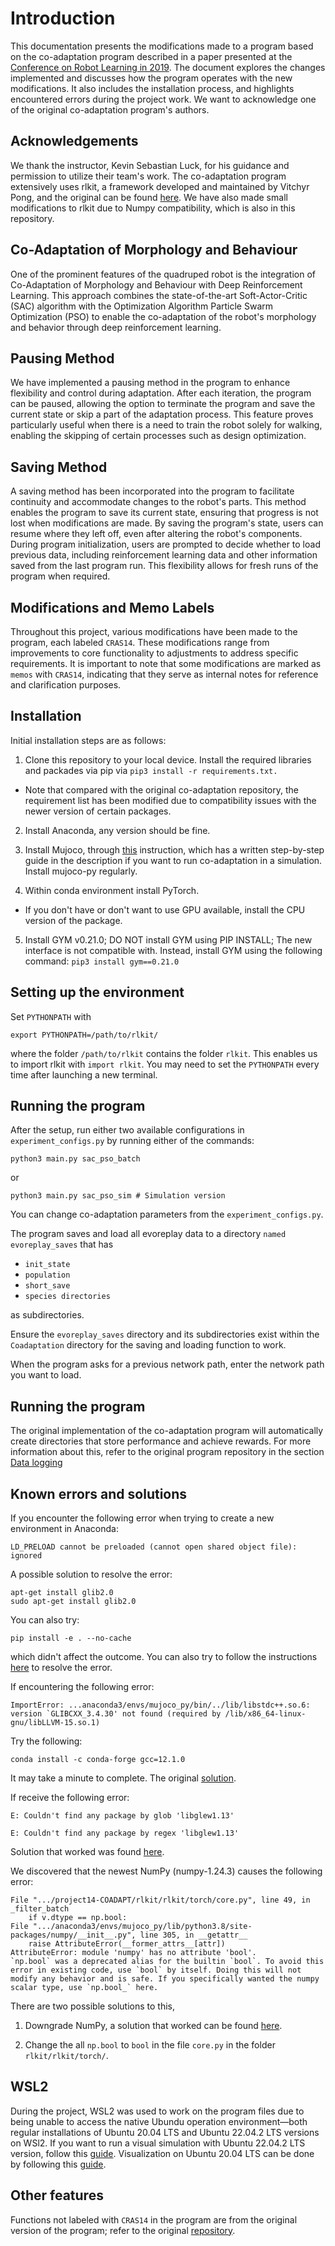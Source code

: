 # Introduction

This documentation presents the modifications made to a program based on the co-adaptation program described in a paper presented at the [Conference on Robot Learning in 2019](https://sites.google.com/view/drl-coadaptation/home). The document explores the changes implemented and discusses how the program operates with the new modifications. It also includes the installation process, and highlights encountered errors during the project work. We want to acknowledge one of the original co-adaptation program's authors. 

## Acknowledgements
We thank the instructor, Kevin Sebastian Luck, for his guidance and permission to utilize their team's work.
The co-adaptation program extensively uses rlkit, a framework developed and maintained by Vitchyr Pong, and the original can be found [here](https://github.com/rail-berkeley/rlkit). We have also made small modifications to rlkit due to Numpy compatibility, which is also in this repository.

## Co-Adaptation of Morphology and Behaviour
One of the prominent features of the quadruped robot is the integration of Co-Adaptation of Morphology and Behaviour with Deep Reinforcement Learning. This approach combines the state-of-the-art Soft-Actor-Critic (SAC) algorithm with the Optimization Algorithm Particle Swarm Optimization (PSO) to enable the co-adaptation of the robot's morphology and behavior through deep reinforcement learning.

## Pausing Method
We have implemented a pausing method in the program to enhance flexibility and control during adaptation. After each iteration, the program can be paused, allowing the option to terminate the program and save the current state or skip a part of the adaptation process. This feature proves particularly useful when there is a need to train the robot solely for walking, enabling the skipping of certain processes such as design optimization.

## Saving Method
A saving method has been incorporated into the program to facilitate continuity and accommodate changes to the robot's parts. This method enables the program to save its current state, ensuring that progress is not lost when modifications are made. By saving the program's state, users can resume where they left off, even after altering the robot's components. During program initialization, users are prompted to decide whether to load previous data, including reinforcement learning data and other information saved from the last program run. This flexibility allows for fresh runs of the program when required.

## Modifications and Memo Labels
Throughout this project, various modifications have been made to the program, each labeled `CRAS14`. These modifications range from improvements to core functionality to adjustments to address specific requirements. It is important to note that some modifications are marked as `memos` with `CRAS14`, indicating that they serve as internal notes for reference and clarification purposes.

## Installation
Initial installation steps are as follows:

1. Clone this repository to your local device. Install the required libraries and packades via pip via `pip3 install -r requirements.txt.`

* Note that compared with the original co-adaptation repository, the requirement list has been modified due to compatibility issues with the newer version of certain packages.

2. Install Anaconda, any version should be fine.

3. Install Mujoco, through [this](https://www.youtube.com/watch?v=Wnb_fiStFb8) instruction, which has a written step-by-step guide in the description if you want to run co-adaptation in a simulation. Install mujoco-py regularly.

4. Within conda environment install PyTorch.

* If you don't have or don't want to use GPU available, install the CPU version of the package.

5. Install GYM v0.21.0; DO NOT install GYM using PIP INSTALL; The new interface is not compatible with. Instead, install GYM using the following command: `pip3 install gym==0.21.0`


## Setting up the environment
Set `PYTHONPATH` with 


    export PYTHONPATH=/path/to/rlkit/

where the folder `/path/to/rlkit` contains the folder `rlkit`. This enables us to import rlkit with `import rlkit`. You may need to set the `PYTHONPATH` every time after launching a new terminal.

## Running the program
After the setup, run either two available configurations in `experiment_configs.py` by running either of the commands:

    python3 main.py sac_pso_batch

or 

    python3 main.py sac_pso_sim # Simulation version

You can change co-adaptation parameters from the `experiment_configs.py`. 

The program saves and load all evoreplay data to a directory `named evoreplay_saves` that has 
* `init_state`
* `population`
* `short_save`
* `species directories`

as subdirectories.

Ensure the `evoreplay_saves` directory and its subdirectories exist within the `Coadaptation` directory for the saving and loading function to work.

When the program asks for a previous network path, enter the network path you want to load.

## Running the program
The original implementation of the co-adaptation program will automatically create directories that store performance and achieve rewards. For more information about this, refer to the original program repository in the section [Data logging](https://github.com/eicio/CRAS-14-Final/tree/coadapt-save-load-all/project14-COADAPT/Coadaptation#data-logging)

## Known errors and solutions
If you encounter the following error when trying to create a new environment in Anaconda:

    LD_PRELOAD cannot be preloaded (cannot open shared object file): ignored

A possible solution to resolve the error:

    apt-get install glib2.0
    sudo apt-get install glib2.0
You can also try:

    pip install -e . --no-cache

which didn't affect the outcome. You can also try to follow the instructions [here](https://askubuntu.com/questions/1054508/how-to-set-so-to-be-available-for-ld-preload) to resolve the error.



If encountering the following error:

    ImportError: ...anaconda3/envs/mujoco_py/bin/../lib/libstdc++.so.6: version `GLIBCXX_3.4.30' not found (required by /lib/x86_64-linux-gnu/libLLVM-15.so.1)

Try the following:

    conda install -c conda-forge gcc=12.1.0

It may take a minute to complete. The original [solution](https://stackoverflow.com/questions/72540359/glibcxx-3-4-30-not-found-for-librosa-in-conda-virtual-environment-after-tryin).

If receive the following error:

    E: Couldn't find any package by glob 'libglew1.13'

    E: Couldn't find any package by regex 'libglew1.13'
Solution that worked was found [here](https://otland.net/threads/debian-installing-library-to-compile-otclient-failed.253692/).


We discovered that the newest NumPy (numpy-1.24.3) causes the following error:
    
    File ".../project14-COADAPT/rlkit/rlkit/torch/core.py", line 49, in _filter_batch
        if v.dtype == np.bool:
    File ".../anaconda3/envs/mujoco_py/lib/python3.8/site-packages/numpy/__init__.py", line 305, in __getattr__
        raise AttributeError(__former_attrs__[attr])
    AttributeError: module 'numpy' has no attribute 'bool'.
    `np.bool` was a deprecated alias for the builtin `bool`. To avoid this error in existing code, use `bool` by itself. Doing this will not modify any behavior and is safe. If you specifically wanted the numpy scalar type, use `np.bool_` here.

There are two possible solutions to this,
1. Downgrade NumPy, a solution that worked can be found [here](https://stackoverflow.com/questions/74893742/how-to-solve-attributeerror-module-numpy-has-no-attribute-bool).

2. Change the all `np.bool` to `bool` in the file `core.py` in the folder `rlkit/rlkit/torch/`.

## WSL2
During the project, WSL2 was used to work on the program files due to being unable to access the native Ubundu operation environment—both regular installations of Ubuntu 20.04 LTS and Ubuntu 22.04.2 LTS versions on WSl2. If you want to run a visual simulation with Ubuntu 22.04.2 LTS version, follow this [guide](https://www.youtube.com/watch?v=7Sym3uL6YWo&t=371s). Visualization on Ubuntu 20.04 LTS can be done by following this [guide](https://github.com/davidbombal/wsl2/blob/main/ubuntu_gui_youtube).

## Other features
Functions not labeled with `CRAS14` in the program are from the original version of the program; refer to the original [repository](https://github.com/ksluck/Coadaptation).
